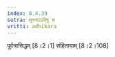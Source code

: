 ```yaml
---
index: 8.4.39
sutra: क्षुभ्नाऽऽदिषु च
vritti: adhikara
---
```


 पूर्वत्रासिद्धम् [8।2।1]  संहितायाम् [8।2।108] 